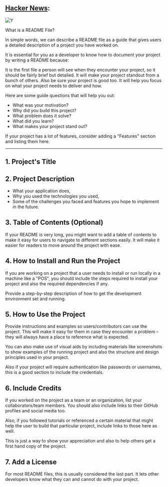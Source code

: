 ## [Hacker News](https://news.ycombinator.com/):

 ![Y](https://s3.amazonaws.com/dq-content/354/hacker_news.jpg)
 
 
 
What is a README File?

In simple words, we can describe a README file as a guide that gives users a detailed description of a project you have worked on.

It is essential for you as a developer to know how to document your project by writing a README because:

It is the first file a person will see when they encounter your project, so it should be fairly brief but detailed.
It will make your project standout from a bunch of others. Also be sure your project is good too.
It will help you focus on what your project needs to deliver and how.


Here are some guide questions that will help you out:


- What was your motivation?
- Why did you build this project?
- What problem does it solve?
- What did you learn?
- What makes your project stand out?


If your project has a lot of features, consider adding a "Features" section and listing them here.

* * *

## 1. Project's Title


## 2. Project Description

- What your application does,
- Why you used the technologies you used,
- Some of the challenges you faced and features you hope to implement in the future.


## 3. Table of Contents (Optional)

If your README is very long, you might want to add a table of contents to make it easy for users to navigate to different sections easily. It will make it easier for readers to move around the project with ease.


## 4. How to Install and Run the Project
 
If you are working on a project that a user needs to install or run locally in a machine like a "POS", you should include the steps required to install your project and also the required dependencies if any.

Provide a step-by-step description of how to get the development environment set and running.


## 5. How to Use the Project

Provide instructions and examples so users/contributors can use the project. 
This will make it easy for them in case they encounter a problem – they will always have a place to reference what is expected.

You can also make use of visual aids by including materials like screenshots to show examples of the running project and also the structure and design principles used in your project.

Also if your project will require authentication like passwords or usernames, this is a good section to include the credentials.

## 6. Include Credits

If you worked on the project as a team or an organization, list your collaborators/team members. You should also include links to their GitHub profiles and social media too.

Also, if you followed tutorials or referenced a certain material that might help the user to build that particular project, include links to those here as well.

This is just a way to show your appreciation and also to help others get a first hand copy of the project.

## 7. Add a License

For most README files, this is usually considered the last part. It lets other developers know what they can and cannot do with your project.
 
 
